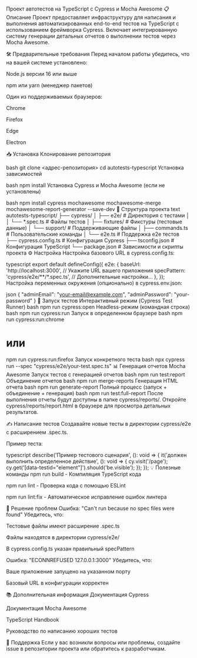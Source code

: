 Проект автотестов на TypeScript с Cypress и Mocha Awesome
📋 Описание
Проект предоставляет инфраструктуру для написания и выполнения автоматизированных end-to-end тестов на TypeScript с использованием фреймворка Cypress. Включает интегрированную систему генерации детальных отчетов о выполнении тестов через Mocha Awesome.

🛠 Предварительные требования
Перед началом работы убедитесь, что на вашей системе установлено:

Node.js версии 16 или выше

npm или yarn (менеджер пакетов)

Один из поддерживаемых браузеров:

Chrome

Firefox

Edge

Electron

📥 Установка
Клонирование репозитория

bash
git clone <адрес-репозитория>
cd autotests-typescript
Установка зависимостей

bash
npm install
Установка Cypress и Mocha Awesome (если не установлены)

bash
npm install cypress mochawesome mochawesome-merge mochawesome-report-generator --save-dev
📁 Структура проекта
text
autotests-typescript/
├── cypress/
│   ├── e2e/                 # Директория с тестами
│   │   └── *.spec.ts        # Файлы тестов
│   ├── fixtures/            # Фикстуры (тестовые данные)
│   └── support/             # Поддерживающие файлы
│       ├── commands.ts      # Пользовательские команды
│       └── e2e.ts           # Поддержка e2e тестов
├── cypress.config.ts        # Конфигурация Cypress
├── tsconfig.json           # Конфигурация TypeScript
└── package.json            # Зависимости и скрипты проекта
⚙️ Настройка
Настройка базового URL в cypress.config.ts:

typescript
export default defineConfig({
  e2e: {
    baseUrl: 'http://localhost:3000', // Укажите URL вашего приложения
    specPattern: 'cypress/e2e/**/*.spec.ts',
    // Дополнительные настройки...
  },
});
Настройка переменных окружения (опционально) в cypress.env.json:

json
{
  "adminEmail": "your-email@example.com",
  "adminPassword": "your-password"
}
🚀 Запуск тестов
Интерактивный режим (Cypress Test Runner)
bash
npm run cypress:open
Headless-режим (командная строка)
bash
npm run cypress:run
Запуск в определенном браузере
bash
npm run cypress:run:chrome
# или
npm run cypress:run:firefox
Запуск конкретного теста
bash
npx cypress run --spec "cypress/e2e/your-test.spec.ts"
📊 Генерация отчетов Mocha Awesome
Запуск тестов с генерацией отчетов
bash
npm run test:report
Объединение отчетов
bash
npm run merge-reports
Генерация HTML отчета
bash
npm run generate-report
Полный процесс (запуск + объединение + генерация)
bash
npm run test:full-report
После выполнения отчеты будут доступны в папке cypress/reports/. Откройте cypress/reports/report.html в браузере для просмотра детальных результатов.

✍️ Написание тестов
Создавайте новые тесты в директории cypress/e2e с расширением .spec.ts.

Пример теста:

typescript
describe('Пример тестового сценария', (): void => {
  it('должен выполнить определенное действие', (): void => {
    cy.visit('/page');
    cy.get('[data-testid="element"]').should('be.visible');
  });
});
💡 Полезные команды
npm run build - Компиляция TypeScript кода

npm run lint - Проверка кода с помощью ESLint

npm run lint:fix - Автоматическое исправление ошибок линтера

🔧 Решение проблем
Ошибка: "Can't run because no spec files were found"
Убедитесь, что:

Тестовые файлы имеют расширение .spec.ts

Файлы находятся в директории cypress/e2e/

В cypress.config.ts указан правильный specPattern

Ошибка: "ECONNREFUSED 127.0.0.1:3000"
Убедитесь, что:

Ваше приложение запущено на указанном порту

Базовый URL в конфигурации корректен

📚 Дополнительная информация
Документация Cypress

Документация Mocha Awesome

TypeScript Handbook

Руководство по написанию хороших тестов

🤝 Поддержка
Если у вас возникли вопросы или проблемы, создайте issue в репозитории проекта или обратитесь к разработчикам.

